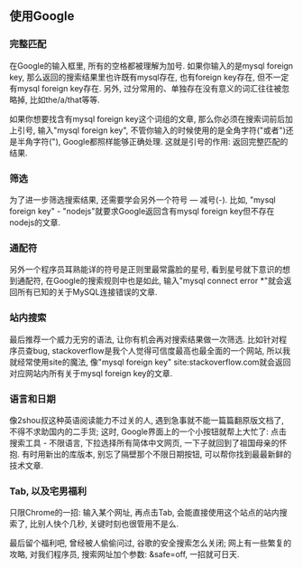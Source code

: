 ## 使用Google

### 完整匹配

在Google的输入框里, 所有的空格都被理解为加号. 如果你输入的是mysql foreign key, 那么返回的搜索结果里也许既有mysql存在, 也有foreign key存在, 但不一定有mysql foreign key存在. 另外, 过分常用的、单独存在没有意义的词汇往往被忽略掉, 比如the/a/that等等. 
 
如果你想要找含有mysql foreign key这个词组的文章, 那么你必须在搜索词前后加上引号, 输入"mysql foreign key", 不管你输入的时候使用的是全角字符("或者")还是半角字符("), Google都照样能够正确处理. 这就是引号的作用: 返回完整匹配的结果. 
 
### 筛选
 
为了进一步筛选搜索结果, 还需要学会另外一个符号 — 减号(-). 比如, "mysql foreign key" - "nodejs"就要求Google返回含有mysql foreign key但不存在nodejs的文章. 
 
### 通配符
 
另外一个程序员耳熟能详的符号是正则里最常露脸的星号, 看到星号就下意识的想到通配符, 在Google的搜索规则中也是如此, 输入"mysql connect error *"就会返回所有已知的关于MySQL连接错误的文章. 
 
### 站内搜索
 
最后推荐一个威力无穷的语法, 让你有机会再对搜索结果做一次筛选. 比如针对程序员查bug, stackoverflow是我个人觉得可信度最高也最全面的一个网站, 所以我就经常使用site的魔法, 像"mysql foreign key" site:stackoverflow.com就会返回对应网站内所有关于mysql foreign key的文章. 
 
### 语言和日期
 
像2shou叔这种英语阅读能力不过关的人, 遇到急事就不能一篇篇翻原版文档了, 不得不求助国内的二手货; 这时, Google界面上的一个小按钮就帮上大忙了: 点击搜索工具 - 不限语言, 下拉选择所有简体中文网页, 一下子就回到了祖国母亲的怀抱. 有时用新出的库版本, 别忘了隔壁那个不限日期按钮, 可以帮你找到最最新鲜的技术文章. 
 
### Tab, 以及宅男福利
 
只限Chrome的一招: 输入某个网址, 再点击Tab, 会能直接使用这个站点的站内搜索了, 比别人快个几秒, 关键时刻也很管用不是么. 
 
最后留个福利吧, 曾经被人偷偷问过, 谷歌的安全搜索怎么关闭; 网上有一些繁复的攻略, 对我们程序员, 搜索网址加个参数: &safe=off, 一招就可日天. 